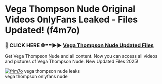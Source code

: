 # Vega Thompson Nude Original Videos 0nlyFans Leaked - Files Updated! (f4m7o)

<h3>🔴 CLICK HERE 🌐==►► <a href="https://tinyurl.com/yc6ubb5a" rel="nofollow">Vega Thompson Nude Updated Files</a></h3>

Get Vega Thompson Nude and all content. Now you can access all videos and pictures of Vega Thompson Nude. New Updated Files 2025!

[![f4m7o](https://i.imgur.com/7eu0CRL.gif)](https://tinyurl.com/yc6ubb5a)
vega thompson nude leaks<br>
vega thompson onlyfans nude